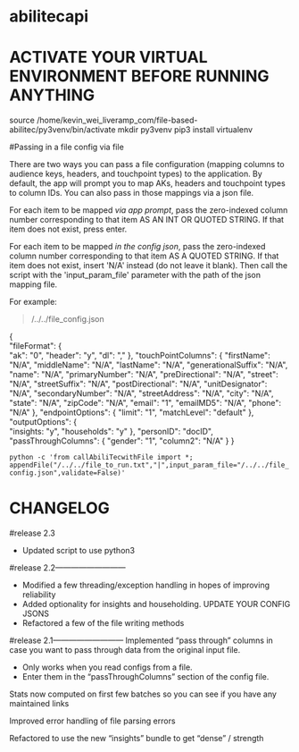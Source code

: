 # abilitecapi

# ACTIVATE YOUR VIRTUAL ENVIRONMENT BEFORE RUNNING ANYTHING
source /home/kevin_wei_liveramp_com/file-based-abilitec/py3venv/bin/activate
mkdir py3venv
pip3 install virtualenv


#Passing in a file config via file

There are two ways you can pass a file configuration (mapping columns to audience keys, headers, and touchpoint types) to the application. By default, the app will prompt you to map AKs, headers and touchpoint types to column IDs. You can also pass in those mappings via a json file. 

For each item to be mapped _via app prompt_, pass the zero-indexed column number corresponding to that item AS AN INT OR QUOTED STRING. If that item does not exist, press enter. 

For each item to be mapped _in the config json_, pass the zero-indexed column number corresponding to that item AS A QUOTED STRING. If that item does not exist, insert 'N/A' instead (do not leave it blank). Then call the script with the 'input_param_file' parameter with the path of the json mapping file.

For example:

> /../../file_config.json

{   
    "fileFormat": 
        {        
        "ak": "0",
        "header": "y",
        "dl": ","
        },
    "touchPointColumns": 
        { 
        "firstName": "N/A", 
        "middleName": "N/A", 
        "lastName": "N/A", 
        "generationalSuffix": "N/A", 
        "name": "N/A", 
        "primaryNumber": "N/A", 
        "preDirectional": "N/A", 
        "street": "N/A", 
        "streetSuffix": "N/A", 
        "postDirectional": "N/A", 
        "unitDesignator": "N/A", 
        "secondaryNumber": "N/A", 
        "streetAddress": "N/A", 
        "city": "N/A", 
        "state": "N/A",
        "zipCode": "N/A", 
        "email": "1", 
        "emailMD5": "N/A",
        "phone": "N/A"
        }, 
    "endpointOptions":
        {
        "limit": "1",
        "matchLevel": "default"
        },   
    "outputOptions":
        {        
        "insights: "y",
        "households": "y"
        },
    "personID": "docID",
    "passThroughColumns":
        { 
        "gender": "1",
        "column2": "N/A"
        }
}

`python -c 'from callAbiliTecwithFile import *; appendFile("/../../file_to_run.txt","|",input_param_file="/../../file_config.json",validate=False)'`

# CHANGELOG

#release 2.3
* Updated script to use python3

#release 2.2—————————
* Modified a few threading/exception handling in hopes of improving reliability
* Added optionality for insights and householding. UPDATE YOUR CONFIG JSONS
* Refactored a few of the file writing methods

#release 2.1—————————
Implemented “pass through” columns in case you want to pass through data from the original input file. 
* Only works when you read configs from a file. 
* Enter them in the “passThroughColumns” section of the config file. 

Stats now computed on first few batches so you can see if you have any maintained links

Improved error handling of file parsing errors

Refactored to use the new “insights” bundle to get “dense” / strength

